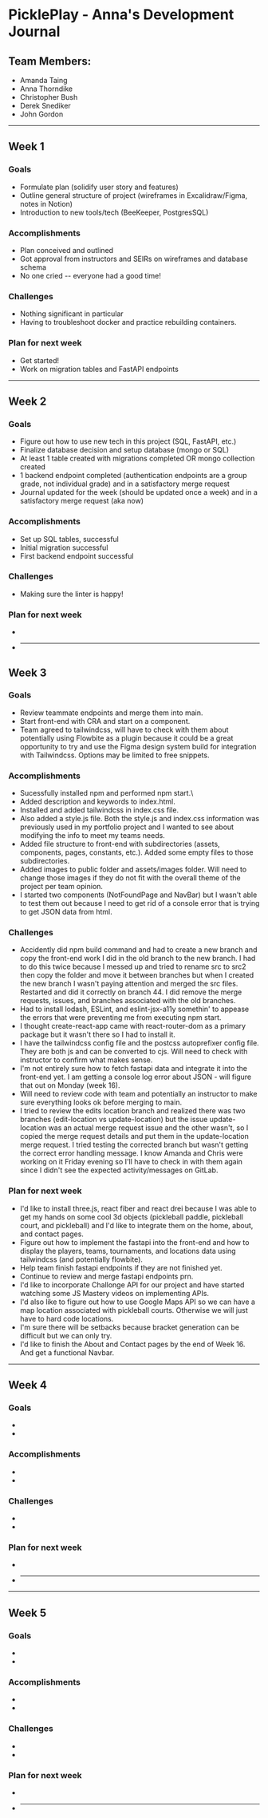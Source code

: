 # PicklePlay - Anna's Development Journal

## Team Members:

- Amanda Taing
- Anna Thorndike
- Christopher Bush
- Derek Snediker
- John Gordon

---

## Week 1

### Goals

- Formulate plan (solidify user story and features)
- Outline general structure of project (wireframes in Excalidraw/Figma, notes in Notion)
- Introduction to new tools/tech (BeeKeeper, PostgresSQL)

### Accomplishments

- Plan conceived and outlined
- Got approval from instructors and SEIRs on wireframes and database schema
- No one cried -- everyone had a good time!

### Challenges

- Nothing significant in particular
- Having to troubleshoot docker and practice rebuilding containers.

### Plan for next week

- Get started!
- Work on migration tables and FastAPI endpoints

---

## Week 2

### Goals

- Figure out how to use new tech in this project (SQL, FastAPI, etc.)
- Finalize database decision and setup database (mongo or SQL)
- At least 1 table created with migrations completed OR mongo collection created
- 1 backend endpoint completed (authentication endpoints are a group grade, not individual grade) and in a satisfactory merge request
- Journal updated for the week (should be updated once a week) and in a satisfactory merge request (aka now)

### Accomplishments

- Set up SQL tables, successful
- Initial migration successful
- First backend endpoint successful

### Challenges

- Making sure the linter is happy!

### Plan for next week

-
- ***

## Week 3

### Goals

- Review teammate endpoints and merge them into main.
- Start front-end with CRA and start on a component.
- Team agreed to tailwindcss, will have to check with them about potentially using Flowbite as a plugin because it could be a great opportunity to try and use the Figma design system build for integration with Tailwindcss. Options may be limited to free snippets.

### Accomplishments

- Sucessfully installed npm and performed npm start.\
- Added description and keywords to index.html.
- Installed and added tailwindcss in index.css file.
- Also added a style.js file. Both the style.js and index.css information was previously used in my portfolio project and I wanted to see about modifying the info to meet my teams needs.
- Added file structure to front-end with subdirectories (assets, components, pages, constants, etc.). Added some empty files to those subdirectories.
- Added images to public folder and assets/images folder. Will need to change those images if they do not fit with the overall theme of the project per team opinion.
- I started two components (NotFoundPage and NavBar) but I wasn't able to test them out because I need to get rid of a console error that is trying to get JSON data from html.

### Challenges

- Accidently did npm build command and had to create a new branch and copy the front-end work I did in the old branch to the new branch. I had to do this twice because I messed up and tried to rename src to src2 then copy the folder and move it between branches but when I created the new branch I wasn't paying attention and merged the src files. Restarted and did it correctly on branch 44. I did remove the merge requests, issues, and branches associated with the old branches.
- Had to install lodash, ESLint, and eslint-jsx-a11y somethin' to appease the errors that were preventing me from executing npm start.
- I thought create-react-app came with react-router-dom as a primary package but it wasn't there so I had to install it.
- I have the tailwindcss config file and the postcss autoprefixer config file. They are both js and can be converted to cjs. Will need to check with instructor to confirm what makes sense.
- I'm not entirely sure how to fetch fastapi data and integrate it into the front-end yet. I am getting a console log error about JSON - will figure that out on Monday (week 16).
- Will need to review code with team and potentially an instructor to make sure everything looks ok before merging to main.
- I tried to review the edits location branch and realized there was two branches (edit-location vs update-location) but the issue update-location was an actual merge request issue and the other wasn't, so I copied the merge request details and put them in the update-location merge request. I tried testing the corrected branch but wasn't getting the correct error handling message. I know Amanda and Chris were working on it Friday evening so I'll have to check in with them again since I didn't see the expected activity/messages on GitLab.

### Plan for next week

- I'd like to install three.js, react fiber and react drei because I was able to get my hands on some cool 3d objects (pickleball paddle, pickleball court, and pickleball) and I'd like to integrate them on the home, about, and contact pages.
- Figure out how to implement the fastapi into the front-end and how to display the players, teams, tournaments, and locations data using tailwindcss (and potentially flowbite).
- Help team finish fastapi endpoints if they are not finished yet.
- Continue to review and merge fastapi endpoints prn.
- I'd like to incorporate Challonge API for our project and have started watching some JS Mastery videos on implementing APIs.
- I'd also like to figure out how to use Google Maps API so we can have a map location associated with pickleball courts. Otherwise we will just have to hard code locations.
- I'm sure there will be setbacks because bracket generation can be difficult but we can only try.
- I'd like to finish the About and Contact pages by the end of Week 16. And get a functional Navbar.

---

## Week 4

### Goals

-
-

### Accomplishments

-
-

### Challenges

-
-

### Plan for next week

-
- ***

---

## Week 5

### Goals

-
-

### Accomplishments

-
-

### Challenges

-
-

### Plan for next week

-
- ***
